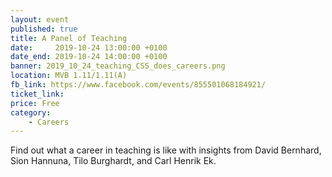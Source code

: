 ```yaml
---
layout: event
published: true
title: A Panel of Teaching
date:     2019-10-24 13:00:00 +0100
date_end: 2019-10-24 14:00:00 +0100
banner: 2019_10_24_teaching_CSS_does_careers.png
location: MVB 1.11/1.11(A)
fb_link: https://www.facebook.com/events/855501068184921/
ticket_link:
price: Free
category:
    - Careers
---
```


Find out what a career in teaching is like with insights from David Bernhard, Sion Hannuna, Tilo Burghardt, and Carl Henrik Ek.
